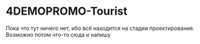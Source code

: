# 4DEMOPROMO-Tourist

Пока что тут ничего нет, ибо всё находится на стадии проектирования. Возможно потом что-то сюда и напишу
